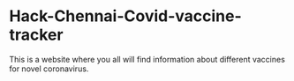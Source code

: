 # Hack-Chennai-Covid-vaccine-tracker
This is a website where you all will find information about different vaccines for novel coronavirus.
